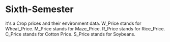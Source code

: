 # Sixth-Semester
it's a Crop prices and their environment data.
W_Price stands for Wheat_Price.
M_Price stands for Maze_Price.
R_Price stands for Rice_Price.
C_Price stands for Cotton Price.
S_Price stands for Soybeans.
